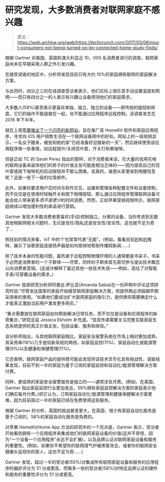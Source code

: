 # 研究发现，大多数消费者对联网家庭不感兴趣

> 原文：<https://web.archive.org/web/https://techcrunch.com/2017/03/06/most-consumers-not-being-turned-on-by-connected-home-study-finds/>

根据 Gartner 对美国、英国和澳大利亚近 10，000 名消费者进行的调查，联网家庭尚未在早期采用人群之外引发兴趣。

在接受调查的地区中，分析师发现目前只有大约 10%的家庭拥有联网的家庭解决方案。

与此同时，四分之三的在线调查受访者表示，他们实际上很乐意手动设置温度和照明——而只有四分之一的人表示有兴趣让设备预测他们的家庭需求。

大多数人(58%)甚至表示更喜欢单独、独立、独立的设备——即传统的旋钮和转盘，它们的操作不能链接在一起，也不能通过应用程序远程控制。该调查发生在 2016 年下半年。

就在上周[苹果推出了一个闪亮的新网站](https://web.archive.org/web/20230225062922/https://techcrunch.com/2017/03/02/apple-debuts-a-new-home-app-website-to-show-how-its-devices-work-in-a-smart-home/)，旨在推广其 HomeKit 软件和家庭应用程序，寻求向 iOS 用户销售生活在一个联网设备网中的好处。网站上的一段视频显示，一名女子醒来，被告知她的家“已经准备好迎接新的一天”，然后继续使用该应用程序做一些事情，如远程提升/关闭百叶窗，开关灯和煮咖啡。

但是正如 TC 的 Sarah Perez 指出的那样，对于消费者来说，花大量的钱用花哨的联网设备来装饰他们的房子的价值主张可能是相当乏味的——因为提高自己的百叶窗或按下咖啡机的启动按钮并不那么困难。说真的，谁想从家里收到唤醒信息呢？这是一些下一级的垃圾邮件。

此外，如果你要求用户花时间与软件交互，设置和管理各种配置文件和设备控制，而不仅仅是在使用时轻触开关和按下物理按钮，那么通过应用程序管理联网设备可能会给人带来更多*而不是更少*的时间浪费。然而，正如苹果营销视频所示，联网家庭继续以增加便利性的承诺进行营销。

Gartner 发现大多数消费者更喜欢(手动)控制独立、分离的设备，当你考虑到无数其他物联网相关问题时，无论是信任/隐私还是安全性/安全性，这也就不足为奇了…

照目前的情况来看，IoT 中的“I”也常常代表“无能”。(例如，看看目前[的](https://web.archive.org/web/20230225062922/https://twitter.com/dannysullivan/status/838474028721418241)和[的](https://web.archive.org/web/20230225062922/https://twitter.com/HenryCP/status/838736540494880769)推特，展示了谷歌家庭连接扬声器是如何愉快地帮助传播假新闻……)

除了技术本身的性能问题，最热衷于远程控制物理环境的人通常都是书呆子。书呆子必然是消费者的一个子群体——尽管，同样的子群体首先密切参与提出技术概念以向消费者营销。(这或许解释了最近其他一些技术失误——例如，高估了对智能手表/可穿戴设备的需求。)

Gartner 首席研究分析师阿曼达·萨比亚(Amanda Sabia)在一份声明中评论这项研究时说:“尽管发达国家的家庭开始接受联网家庭解决方案，但提供商必须超越早期采用者的使用。“如果他们要成功扩大联网家庭的吸引力，提供商将需要确定什么才能真正激励当前用户激发更多购买。”

“重点需要放在联网家庭如何帮助解决日常任务，而不仅仅是设备和应用程序的新奇集合，”研究总监 Jessica Ekholm 补充道。“信息传递需要关注完整互联家庭生态系统提供的真正价值主张，包括设备、服务和体验。”

该分析师指出，与其他联网家庭相比，家庭安全报警系统在市场上相对更加成熟，其采用率(18%)几乎是较新系统的两倍，如家庭监控(11%)、家庭自动化或能源管理(9%)以及健康和保健管理(11%)。

它还表明，联网家庭产品的提供商可能会发现将该技术货币化具有挑战性，调查结果发现，目前不到一半的家庭为基于订阅的家庭监控和自动化/能源管理解决方案付费。

同样，更成熟的家庭安全报警服务是独立的——通常涉及月费。(例如，在美国，Gartner 指出家庭监控行业更加发达，59%拥有家庭监控解决方案的家庭表示他们确实每月付费。)但它认为，订购家庭自动化/能源管理和健康保健解决方案更难，因为目前超过一半的家庭已经在免费使用这些服务。

根据 Gartner 的分析，英国的挑战甚至更大，在英国，很少有家庭自动化服务是基于订阅的，58%的家庭自动化服务是免费的。

对苹果 HomeKit/Home App 方法的研究中的一个亮点是，Gartner 表示，受访者开始看到拥有一个应用程序来集成他们的联网家庭设备的价值(这并不奇怪，因为“一个设备一个应用程序”永远不会扩展)，以及品牌认证对联网家庭设备和服务的重要性。(例如，如果你不希望你的联网煤气炉被黑客攻击，或者你的联网安全摄像头监视你的家人，这也不足为奇……)

Gartner 发现，超过一半的受访者(55%)对集成所有联网家庭设备和服务的应用程序的偏好评分为 51 分或更高，而略多一些的受访者(58%)对特定品牌认证的硬件和服务的重要性评分为 51 分或更高。